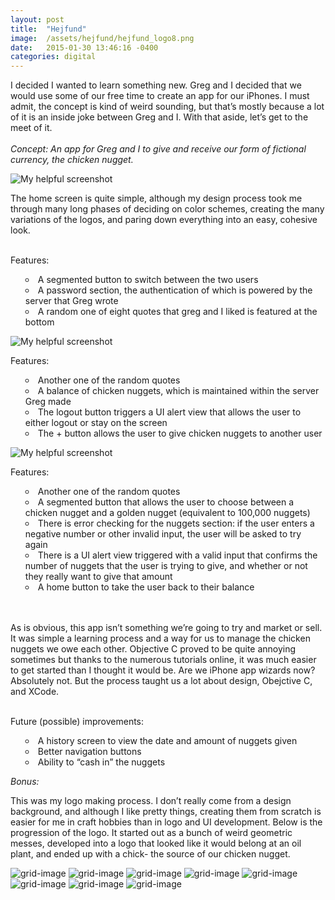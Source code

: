 ```yaml
---
layout: post
title:	"Hejfund"
image:	/assets/hejfund/hejfund_logo8.png
date:   2015-01-30 13:46:16 -0400
categories:	digital
---
```



I decided I wanted to learn something new. Greg and I decided that we would use some of our free time to create an app for our iPhones. I must admit, the concept is kind of weird sounding, but that’s mostly because a lot of it is an inside joke between Greg and I. With that aside, let’s get to the meet of it.
<br><br>
<i>Concept: An app for Greg and I to give and receive our form of fictional currency, the chicken nugget.</i>

![My helpful screenshot](/assets/hejfund/hejfund.png)

The home screen is quite simple, although my design process took me through many long phases of deciding on color schemes, creating the many variations of the logos, and paring down everything into an easy, cohesive look.
<br><br>

Features:
<ul style="list-style:circle inside; list-style-position: inside;">
<li>A segmented button to switch between the two users </li>
<li>A password section, the authentication of which is powered by the server that Greg wrote </li>
<li>A random one of eight quotes that greg and I liked is featured at the bottom</li>
</ul>


![My helpful screenshot](/assets/hejfund/hejfund_home.png)

Features:
<ul style="list-style:circle inside; list-style-position: inside;">
<li>Another one of the random quotes</li>
<li>A balance of chicken nuggets, which is maintained within the server Greg made</li>
<li>The logout button triggers a UI alert view that allows the user to either logout or stay on the screen</li>
<li>The + button allows the user to give chicken nuggets to another user</li>
</ul>

![My helpful screenshot](/assets/hejfund/hejfund_give.png)

Features:
<ul style="list-style:circle inside; list-style-position: inside;">
<li>Another one of the random quotes</li>
<li>A segmented button that allows the user to choose between a chicken nugget and a golden nugget (equivalent to 100,000 nuggets)</li>
<li>There is error checking for the nuggets section: if the user enters a negative number or other invalid input, the user will be asked to try again</li>
<li>There is a UI alert view triggered with a valid input that confirms the number of nuggets that the user is trying to give, and whether or not they really want to give that amount</li>
<li>A home button to take the user back to their balance</li>
</ul>
<br><br>
As is obvious, this app isn’t something we’re going to try and market or sell. It was simple a learning process and a way for us to manage the chicken nuggets we owe each other. Objective C proved to be quite annoying sometimes but thanks to the numerous tutorials online, it was much easier to get started than I thought it would be. Are we iPhone app wizards now? Absolutely not. But the process taught us a lot about design, Obejctive C, and XCode.
<br><br>

Future (possible) improvements:
<ul style="list-style:circle inside; list-style-position: inside;">
<li>A history screen to view the date and amount of nuggets given</li>
<li>Better navigation buttons</li>
<li>Ability to “cash in” the nuggets</li>
</ul>

<i>Bonus:</i>

This was my logo making process. I don’t really come from a design background, and although I like pretty things, creating them from scratch is easier for me in craft hobbies than in logo and UI development. Below is the progression of the logo. It started out as a bunch of weird geometric messes, developed into a logo that looked like it would belong at an oil plant, and ended up with a chick- the source of our chicken nugget.

![grid-image](/assets/hejfund/hejfund_logo1.png)
![grid-image](/assets/hejfund/hejfund_logo2.png)
![grid-image](/assets/hejfund/hejfund_logo3.png)
![grid-image](/assets/hejfund/hejfund_logo4.png)
![grid-image](/assets/hejfund/hejfund_logo5.png)
![grid-image](/assets/hejfund/hejfund_logo6.png)
![grid-image](/assets/hejfund/hejfund_logo7.png)
![grid-image](/assets/hejfund/hejfund_logo8.png)
